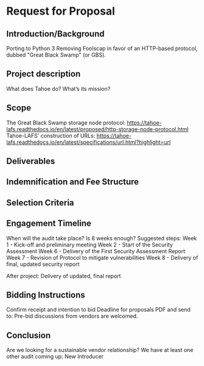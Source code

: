 # Request for Proposal

## Introduction/Background
Porting to Python 3
Removing Foolscap in favor of an HTTP-based protocol, dubbed "Great Black Swamp" (or GBS).

## Project description
What does Tahoe do? What’s its mission?

## Scope
The Great Black Swamp storage node protocol:
https://tahoe-lafs.readthedocs.io/en/latest/proposed/http-storage-node-protocol.html
Tahoe-LAFS' construction of URLs:
https://tahoe-lafs.readthedocs.io/en/latest/specifications/url.html?highlight=url

## Deliverables

## Indemnification and Fee Structure 

## Selection Criteria

## Engagement Timeline
When will the audit take place?
Is 8 weeks enough?
Suggested steps:
Week 1 - Kick-off and preliminary meeting 
Week 2 - Start of the Security Assessment
Week 6 - Delivery of the First Security Assessment Report
Week 7 - Revision of Protocol to mitigate vulnerabilities
Week 8 - Delivery of final, updated security report

After project: Delivery of updated, final report

## Bidding Instructions
Confirm receipt and intention to bid
Deadline for proposals
PDF and send to:
Pre-bid discussions from vendors are welcomed.

## Conclusion
Are we looking for a sustainable vendor relationship?
We have at least one other audit coming up:
New Introducer

